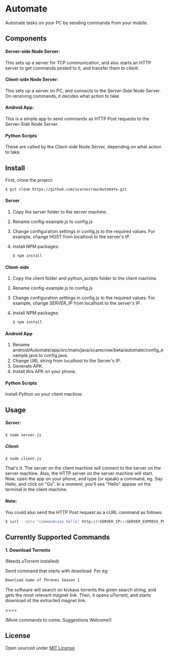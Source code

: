 # Automate

Automate tasks on your PC by sending commands from your mobile.

## Components

#### Server-side Node Server:

This sets up a server for TCP communication, and also starts an HTTP server to get commands posted to it, and transfer them to client.

#### Client-side Node Server:

This sets up a server on PC, and connects to the Server-Side Node Server. On receiving commands, it decides what action to take

#### Android App:

This is a simple app to send commands as HTTP Post requests to the Server-Side Node Server.

#### Python Scripts

These are called by the Client-side Node Server, depending on what action to take.

## Install

First, clone the project:

```bash
$ git clone https://github.com/scarescrow/Automate.git
```

#### Server

1. Copy the server folder to the server machine.
2. Rename config-example.js to config.js
3. Change configuration settings in config.js to the required values. For example, change HOST from localhost to the server's IP.
4. Install NPM packages:

	```bash
	$ npm install
	```
	
#### Client-side

1. Copy the client folder and python_scripts folder to the client machine.
2. Rename config-example.js to config.js
3. Change configuration settings in config.js to the required values. For example, change SERVER_IP from localhost to the server's IP.
4. Install NPM packages:

	```bash
	$ npm install
	```
	
#### Android App

1. Rename android/Automate/app/src/main/java/scarecrow/beta/automate/config_example.java to config.java.
2. Change URL string from localhost to the Server's IP.
3. Generate APK.
4. Install this APK on your phone.

#### Python Scripts

Install Python on your client machine.

## Usage

##### Server:

```bash
$ node server.js
```

##### Client:

```bash
$ node client.js
```

That's it. The server on the client machine will connect to the server on the server machine. Also, the HTTP server on the server machine will start. Now, open the app on your phone, and type (or speak) a command, eg. Say Hello, and click on "Go". In a moment, you'll see "Hello" appear on the terminal in the client machine.

#### Note:

You could also send the HTTP Post request as a cURL command as follows:

```bash
$ curl --data "command=say hello" http://<SERVER_IP>:<SERVER_EXPRESS_PORT>/command
```

## Currently Supported Commands

#### 1. Download Torrents

(Needs uTorrent installed)

Send command that starts with download. For eg:

```bash
Download Game of Thrones Season 1
```

The software will search on kickass torrents the given search string, and gets the most relevant magnet link. Then, it opens uTorrent, and starts download of the extracted magnet link.

====

(More commands to come. Suggestions Welcome!)

## License

Open sourced under [MIT License](LICENSE)
